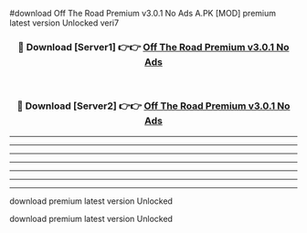 #download Off The Road Premium v3.0.1 No Ads A.PK [MOD] premium latest version Unlocked veri7 



<div align="center">
<h3>🔴 Download [Server1] 👉👉 <a href="https://download1apk.web.app/">Off The Road Premium v3.0.1 No Ads</a></h3><br>

<h3>🔴 Download [Server2] 👉👉 <a href="https://download1apk.web.app/">Off The Road Premium v3.0.1 No Ads</a></h3>
</div>





----------------------------------------------------------

----------------------------------------------------------

----------------------------------------------------------

----------------------------------------------------------

----------------------------------------------------------

----------------------------------------------------------

----------------------------------------------------------

download premium latest version Unlocked

download premium latest version Unlocked
